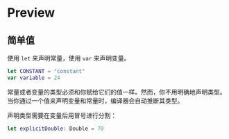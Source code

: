 # Preview

## 简单值

使用 `let` 来声明常量，使用 `var` 来声明变量。

```swift
let CONSTANT = "constant"
var variable = 24
```

常量或者变量的类型必须和你赋给它们的值一样。然而，你不用明确地声明类型。当你通过一个值来声明变量和常量时，编译器会自动推断其类型。

声明类型需要在变量后用冒号进行分割：

```swift
let explicitDouble: Double = 70
```
